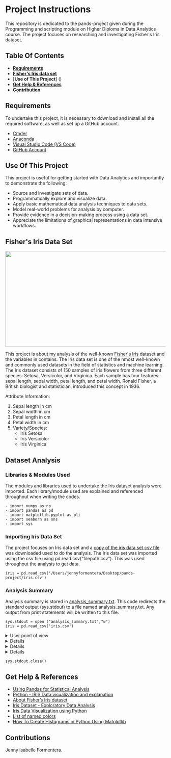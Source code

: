 # Project Instructions
This repository is dedicated to the pands-project given during the Programming and scripting module on Higher Diploma in Data Analytics course. The project focuses on researching and investigating Fisher's Iris dataset.

## Table Of Contents
- [**Requirements**]()
- [**Fisher's Iris data set**]()
- [**Use of This Project**] ()
- [**Get Help & References**]()
- [**Contribution**]()


## Requirements

To undertake this project, it is necessary to download and install all the required software, as well as set up a GitHub account.
- [Cmder](https://cmder.app/)
- [Anaconda](https://www.anaconda.com/products/individual)
- [Visual Studio Code (VS Code)](https://code.visualstudio.com/Download)
- [GitHub Account](https://github.com/jesabelle94)

## Use Of This Project

This project is useful for getting started with Data Analytics and importantly to demonstrate the following:
- Source and investigate sets of data.
- Programmatically explore and visualize data.
- Apply basic mathematical data analysis techniques to data sets.
- Model real-world problems for analysis by computer.
- Provide evidence in a decision-making process using a data set.
- Appreciate the limitations of graphical representations in data intensive workflows.

## Fisher's Iris Data Set

<img src="https://miro.medium.com/v2/resize:fit:1400/format:webp/1*lFC_U5j_Y8IXF4Ga87KNVg.png" width="800" height="300"/>

This project is about my analysis of the well-known [Fisher's Iris](https://archive.ics.uci.edu/dataset/53/iris) dataset and the variables in contains. The Iris 
data set is one of the nmost well-known and commonly used datasets in the field of statistics and machine learning. The Iris dataset consists of 150 samples of 
iris flowers from three different species: Setosa, Versicolor, and Virginica. Each sample has four features: sepal length, sepal width, petal length, and petal 
width. Ronald Fisher, a British biologist and statistician, introduced this concept in 1936.

Attribute Information:
1. Sepal length in cm
2. Sepal width in cm
3. Petal length in cm
4. Petal width in cm
5. Variety/Species:
    - Iris Setosa
    - Iris Versicolor
    - Iris Virginica

## Dataset Analysis
 
### Libraries & Modules Used

 The modules and libraries used to undertake the Iris dataset analysis were imported. Each library/module used are explained and referenced throughout when writing the codes. 

    - import numpy as np
    - import pandas as pd
    - import matplotlib.pyplot as plt
    - import seaborn as sns
    - import sys

### Importing Iris Data Set

The project focuses on Iris data set and a [copy of the iris data set csv file](https://archive.ics.uci.edu/dataset/53/iris) was downloaded used to do the 
analysis. The Iris data set was imported using the csv file using pd.read.csv("filepath.csv"). This was used throughout the analysis to get data. 

    iris = pd.read_csv('/Users/jennyformentera/Desktop/pands-project/iris.csv')

### Analysis Summary

Analysis summary is stored in [analysis_summary.txt](https://github.com/jesabelle94/pands-project/blob/main/analysis_summary.txt). This code redirects the standard output (sys.stdout) to a file named analysis_summary.txt. Any output from print statements will be written to this file.
    
   
    sys.stdout = open ("analysis_summary.txt","w")
    iris = pd.read_csv('iris.csv')
       
<details>
print(iris)
Summary of the entire dataset
           <summary>User point of view</summary>
           <p>

            sepal.length  sepal.width  petal.length  petal.width    variety
            0             5.1          3.5           1.4          0.2     Setosa
            1             4.9          3.0           1.4          0.2     Setosa
            2             4.7          3.2           1.3          0.2     Setosa
            3             4.6          3.1           1.5          0.2     Setosa
            4             5.0          3.6           1.4          0.2     Setosa
            ..            ...          ...           ...          ...        ...
            145           6.7          3.0           5.2          2.3  Virginica
            146           6.3          2.5           5.0          1.9  Virginica
            147           6.5          3.0           5.2          2.0  Virginica
            148           6.2          3.4           5.4          2.3  Virginica
            149           5.9          3.0           5.1          1.8  Virginica

            [150 rows x 5 columns]

</p>
</details>

<details>
print (iris['variety'].unique())
Unique classification/type:

    ['Setosa' 'Versicolor' 'Virginica']

</p>
</details>

<details>
print (iris.describe())
Describe the dataset
           sepal.length  sepal.width  petal.length  petal.width
            count    150.000000   150.000000    150.000000   150.000000
            mean       5.843333     3.057333      3.758000     1.199333
            std        0.828066     0.435866      1.765298     0.762238
            min        4.300000     2.000000      1.000000     0.100000
            25%        5.100000     2.800000      1.600000     0.300000
            50%        5.800000     3.000000      4.350000     1.300000
            75%        6.400000     3.300000      5.100000     1.800000
            max        7.900000     4.400000      6.900000     2.500000
</p>
</details>

<details>
print (iris['variety'].value_counts())
Number of occurances of each type
    variety
    Setosa        50
    Versicolor    50
    Virginica     50
    Name: count, dtype: int64
</p>
</details>

    sys.stdout.close()







## Get Help & References 

- [Using Pandas for Statistical Analysis](https://learncodingfast.compython-for-data-science-how-to-output-basic-summary-statistics-using-a-single-pandas-function/)
- [Python - IRIS Data visualization and explanation](https://www.kaggle.com/code/abhishekkrg/python-iris-data-visualization-and-explanation)
- [About Fisher’s Iris dataset](https://www.angela1c.com/projects/iris_project/the-iris-dataset/)
- [Iris Dataset - Exploratory Data Analysis](https://www.kaggle.com/code/lalitharajesh/iris-dataset-exploratory-data-analysis)
- [Iris Data Visualization using Python](https://www.kaggle.com/code/aschakra/iris-data-visualization-using-python)
- [List of named colors](https://matplotlib.org/stable/gallery/color/named_colors.html)
- [How To Create Histograms in Python Using Matplotlib](https://www.nickmccullum.com/python-visualization/histogram/)
 

## Contributions

Jenny Isabelle Formentera.